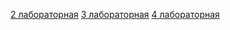 [2 лабораторная](https://github.com/BushmelevKostya/Web_2)
[3 лабораторная](https://github.com/BushmelevKostya/Web_3)
[4 лабораторная](https://github.com/BushmelevKostya/Web_4)